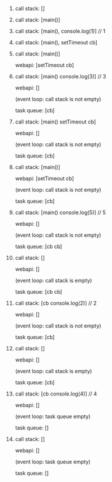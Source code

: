 1. call stack: []

2. call stack: [main()]

3. call stack: [main(), console.log(1)]  // 1

4. call stack: [main(), setTimeout cb]

5. call stack: [main()] 

   webapi: [setTimeout cb]

6. call stack: [main() console.log(3)]  // 3

   webapi: [] 

   (event loop: call stack is not empty) 

   task queue: [cb]

7. call stack: [main() setTimeout cb] 

   webapi: [] 

   (event loop: call stack is not empty) 

   task queue: [cb]

8. call stack: [main()] 

   webapi: [setTimeout cb] 

   (event loop: call stack is not empty) 

   task queue: [cb]

9. call stack: [main() console.log(5)]  // 5

   webapi: [] 

   (event loop: call stack is not empty) 

   task queue: [cb cb]

10. call stack: []

    webapi: [] 

    (event loop: call stack is empty) 

    task queue: [cb cb]

11. call stack: [cb console.log(2)] // 2

    webapi: [] 

    (event loop: call stack is not empty) 

    task queue: [cb]

12. call stack: []

    webapi: [] 

    (event loop: call stack is empty) 

    task queue: [cb]

13. call stack: [cb console.log(4)] // 4

    webapi: [] 

    (event loop: task queue empty) 

    task queue: []

14. call stack: []

    webapi: [] 

    (event loop: task queue empty) 

    task queue: []
